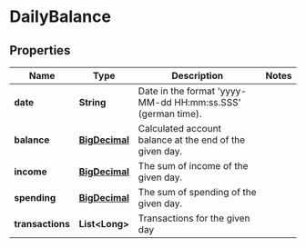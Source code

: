 
# DailyBalance

## Properties
Name | Type | Description | Notes
------------ | ------------- | ------------- | -------------
**date** | **String** | Date in the format &#39;yyyy-MM-dd HH:mm:ss.SSS&#39; (german time). | 
**balance** | [**BigDecimal**](BigDecimal.md) | Calculated account balance at the end of the given day. | 
**income** | [**BigDecimal**](BigDecimal.md) | The sum of income of the given day. | 
**spending** | [**BigDecimal**](BigDecimal.md) | The sum of spending of the given day. | 
**transactions** | **List&lt;Long&gt;** | Transactions for the given day | 



